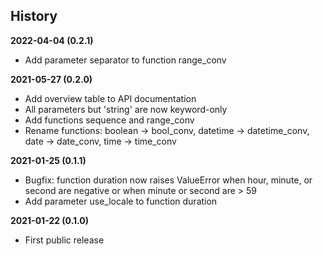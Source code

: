 History
-------

**2022-04-04 (0.2.1)**
 - Add parameter separator to function range_conv

**2021-05-27 (0.2.0)**
 - Add overview table to API documentation
 - All parameters but 'string' are now keyword-only
 - Add functions sequence and range_conv
 - Rename functions: boolean -> bool_conv, datetime -> datetime_conv,
   date -> date_conv, time -> time_conv

**2021-01-25 (0.1.1)**
 - Bugfix: function duration now raises ValueError when hour, minute, or second
   are negative or when minute or second are > 59
 - Add parameter use_locale to function duration

**2021-01-22 (0.1.0)**
 - First public release
